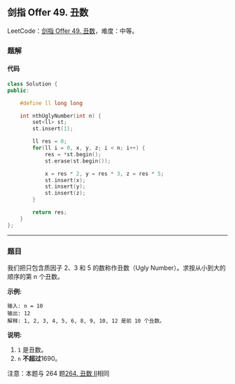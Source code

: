 ## 剑指 Offer 49. 丑数

LeetCode：[剑指 Offer 49. 丑数](https://leetcode.cn/problems/chou-shu-lcof/)，难度：中等。

### 题解

#### 代码

```c++
class Solution {
public:

    #define ll long long

    int nthUglyNumber(int n) {
        set<ll> st;
        st.insert(1);

        ll res = 0;
        for(ll i = 0, x, y, z; i < n; i++) {
            res = *st.begin();
            st.erase(st.begin());

            x = res * 2, y = res * 3, z = res * 5;
            st.insert(x);
            st.insert(y);
            st.insert(z);
        }

        return res;
    }
};
```



---



### 题目

我们把只包含质因子 2、3 和 5 的数称作丑数（Ugly Number）。求按从小到大的顺序的第 n 个丑数。

 

**示例:**

```
输入: n = 10
输出: 12
解释: 1, 2, 3, 4, 5, 6, 8, 9, 10, 12 是前 10 个丑数。
```

**说明:** 

1. `1` 是丑数。
2. `n` **不超过**1690。

注意：本题与 264 题[264. 丑数 II](https://leetcode-cn.com/problems/ugly-number-ii/)相同


